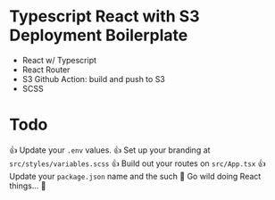 
# Typescript React with S3 Deployment Boilerplate

- React w/ Typescript
- React Router
- S3 Github Action: build and push to S3
- SCSS

# Todo

👍 Update your `.env` values.
👍 Set up your branding at `src/styles/variables.scss`
👍 Build out your routes on `src/App.tsx`
👍 Update your `package.json` name and the such
🍻 Go wild doing React things... 🍻
